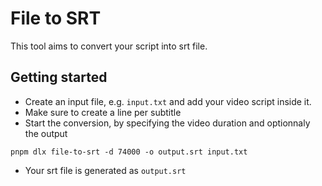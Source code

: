# File to SRT

This tool aims to convert your script into srt file.

## Getting started

- Create an input file, e.g. `input.txt` and add your video script inside it.
- Make sure to create a line per subtitle
- Start the conversion, by specifying the video duration and optionnaly the output

```
pnpm dlx file-to-srt -d 74000 -o output.srt input.txt
```

- Your srt file is generated as `output.srt`
